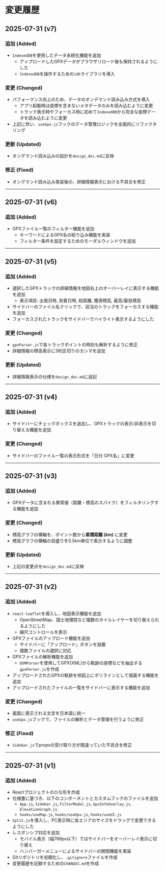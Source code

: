 # 変更履歴

## 2025-07-31 (v7)

### 追加 (Added)

-   `IndexedDB`を使用したデータ永続化機能を追加
    -   アップロードしたGPXデータがブラウザリロード後も保持されるようにした
    -   `IndexedDB`を操作するための`idb`ライブラリを導入

### 変更 (Changed)

-   パフォーマンス向上のため、データのオンデマンド読み込み方式を導入
    -   アプリ起動時は座標を含まないメタデータのみを読み込むように変更
    -   トラック表示時やフォーカス時に初めて`IndexedDB`から完全な座標データを読み込むように変更
-   上記に伴い、`useGpx.js`フックのデータ管理ロジックを全面的にリファクタリング

### 更新 (Updated)

-   オンデマンド読み込みの設計を`design_doc.md`に反映

### 修正 (Fixed)

-   オンデマンド読み込み実装後の、詳細情報表示における不具合を修正

---

## 2025-07-31 (v6)

### 追加 (Added)

-   GPXファイル一覧のフィルター機能を追加
    -   キーワードによるGPX名の絞り込み機能を実装
    -   フィルター条件を設定するためのモーダルウィンドウを追加

---

## 2025-07-31 (v5)

### 追加 (Added)

-   選択したGPXトラックの詳細情報を地図右上のオーバーレイに表示する機能を追加
    -   表示項目: 出発日時, 到着日時, 総距離, 獲得標高, 最高/最低標高
-   サイドバーのファイル名クリックで、該当のトラックをフォーカスする機能を追加
-   フォーカスされたトラックをサイドバーでハイライト表示するようにした

### 変更 (Changed)
-   `gpxParser.js`で各トラックポイントの時刻も解析するように修正
-   詳細情報の標高表示に3桁区切りのカンマを追加

### 更新 (Updated)

-   詳細情報表示の仕様を`design_doc.md`に追記

---

## 2025-07-31 (v4)

### 追加 (Added)

-   サイドバーにチェックボックスを追加し、GPXトラックの表示/非表示を切り替える機能を追加

### 変更 (Changed)

-   サイドバーのファイル一覧の表示形式を「日付 GPX名」に変更

---

## 2025-07-31 (v3)

### 追加 (Added)

-   GPXデータに含まれる異常値（距離・標高のスパイク）をフィルタリングする機能を追加

### 変更 (Changed)

-   標高グラフの横軸を、ポイント数から**累積距離 (km)** に変更
-   標高グラフの横軸の目盛りを0.5km単位で表示するように調整

### 更新 (Updated)

-   上記の変更点を`design_doc.md`に反映

---

## 2025-07-31 (v2)

### 追加 (Added)

-   `react-leaflet`を導入し、地図表示機能を追加
    -   OpenStreetMap、国土地理院など複数のタイルレイヤーを切り替えられるようにした
    -   縮尺コントロールを表示
-   GPXファイルのアップロード機能を追加
    -   サイドバーに「アップロード」ボタンを設置
    -   複数ファイルの選択に対応
-   GPXファイルの解析機能を追加
    -   `DOMParser`を使用してGPX(XML)から軌跡の座標などを抽出する`gpxParser.js`を作成
-   アップロードされたGPXの軌跡を地図上にポリラインとして描画する機能を追加
-   アップロードされたファイルの一覧をサイドバーに表示する機能を追加

### 変更 (Changed)

-   画面に表示される文言を日本語に統一
-   `useGpx.js`フックで、ファイルの解析とデータ管理を行うように修正

### 修正 (Fixed)

-   `Sidebar.js`でpropsの受け取り方が間違っていた不具合を修正

---

## 2025-07-31 (v1)

### 追加 (Added)

-   Reactプロジェクトのひな形を作成
-   仕様書に基づき、以下のコンポーネントとカスタムフックのファイルを追加
    -   `App.js`, `Sidebar.js`, `FilterModal.js`, `GpxInfoOverlay.js`, `ElevationGraph.js`
    -   `hooks/useMap.js`, `hooks/useGpx.js`, `hooks/useUI.js`
-   `Split.js`を導入し、PC表示時に各エリアのサイズをドラッグで変更できるようにした
-   レスポンシブ対応を追加
    -   モバイル表示（幅768px以下）ではサイドバーをオーバーレイ表示に切り替え
    -   ハンバーガーメニューによるサイドバーの開閉機能を実装
-   Gitリポジトリを初期化し、`.gitignore`ファイルを作成
-   変更履歴を記録するための`CHANGES.md`を作成